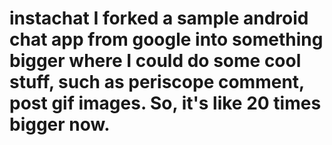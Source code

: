 # instachat I forked a sample android chat app from google into something bigger where I could do some cool stuff, such as periscope comment, post gif images.  So, it's like 20 times bigger now.
